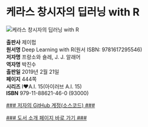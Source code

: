 # 케라스 창시자의 딥러닝 with R

![케라스 창시자의 딥러닝 with R](http://image.kyobobook.co.kr/images/book/xlarge/460/x9791188621460.jpg)


**출판사** 제이펍  
**원서명** Deep Learning with R(원서 ISBN: 9781617295546)  
**저자명** 프랑소와 숄레, J. J. 알래어  
**역자명** 박진수  
**출판일** 2019년 2월 21일  
**페이지** 444쪽  
**시리즈** I♥A.I. 15(아이러브 A.I. 15)  
**ISBN**  979-11-88621-46-0 (93000)  

[### 저자의 GitHub 계정(소스코드) ###](https://github.com/jjallaire/deep-learning-with-r-notebooks)

[### 도서 소개 페이지 바로 가기 ###](http://)